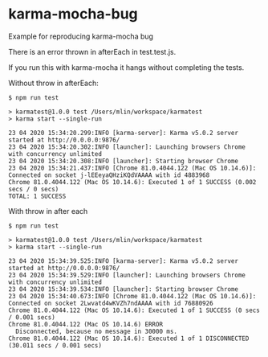 # karma-mocha-bug
Example for reproducing karma-mocha bug

There is an error thrown in afterEach in test.test.js.

If you run this with karma-mocha it hangs without completing the tests. 

Without throw in afterEach:
```
$ npm run test

> karmatest@1.0.0 test /Users/mlin/workspace/karmatest
> karma start --single-run

23 04 2020 15:34:20.299:INFO [karma-server]: Karma v5.0.2 server started at http://0.0.0.0:9876/
23 04 2020 15:34:20.302:INFO [launcher]: Launching browsers Chrome with concurrency unlimited
23 04 2020 15:34:20.308:INFO [launcher]: Starting browser Chrome
23 04 2020 15:34:21.437:INFO [Chrome 81.0.4044.122 (Mac OS 10.14.6)]: Connected on socket j-lEEeyaQHziKQdVAAAA with id 4883968
Chrome 81.0.4044.122 (Mac OS 10.14.6): Executed 1 of 1 SUCCESS (0.002 secs / 0 secs)
TOTAL: 1 SUCCESS
```

With throw in after each
```
$ npm run test

> karmatest@1.0.0 test /Users/mlin/workspace/karmatest
> karma start --single-run

23 04 2020 15:34:39.525:INFO [karma-server]: Karma v5.0.2 server started at http://0.0.0.0:9876/
23 04 2020 15:34:39.529:INFO [launcher]: Launching browsers Chrome with concurrency unlimited
23 04 2020 15:34:39.534:INFO [launcher]: Starting browser Chrome
23 04 2020 15:34:40.673:INFO [Chrome 81.0.4044.122 (Mac OS 10.14.6)]: Connected on socket 2Lwvatd4wKVZh7ndAAAA with id 76880926
Chrome 81.0.4044.122 (Mac OS 10.14.6): Executed 1 of 1 SUCCESS (0 secs / 0.001 secs)
Chrome 81.0.4044.122 (Mac OS 10.14.6) ERROR
  Disconnected, because no message in 30000 ms.
Chrome 81.0.4044.122 (Mac OS 10.14.6): Executed 1 of 1 DISCONNECTED (30.011 secs / 0.001 secs)
```

